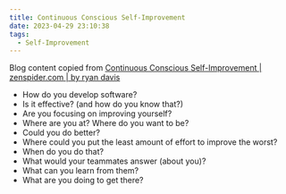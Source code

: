 ```yaml
---
title: Continuous Conscious Self-Improvement
date: 2023-04-29 23:10:38
tags:
  - Self-Improvement
---
```


Blog content copied from [Continuous Conscious Self-Improvement | zenspider.com | by ryan davis](https://www.zenspider.com/ruby/2018/03/continuous-conscious-self-improvement.html)

- How do you develop software?
- Is it effective? (and how do you know that?)
- Are you focusing on improving yourself?
- Where are you at? Where do you want to be?
- Could you do better?
- Where could you put the least amount of effort to improve the worst?
- When do you do that?
- What would your teammates answer (about you)?
- What can you learn from them?
- What are you doing to get there?

